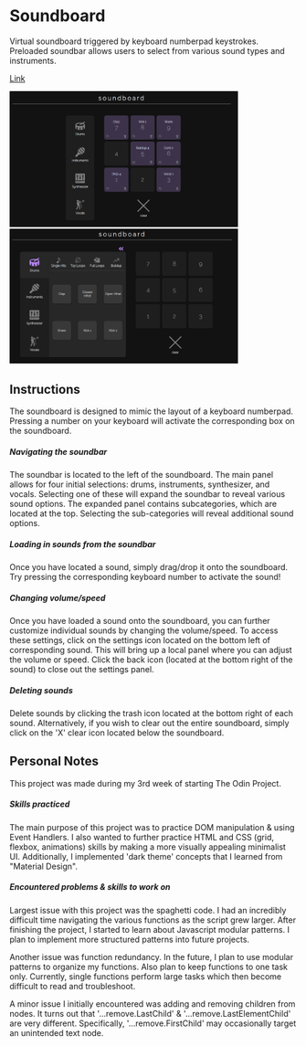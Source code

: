 # Soundboard
Virtual soundboard triggered by keyboard numberpad keystrokes. Preloaded soundbar allows users to select from various sound types and instruments. 

[Link](https://themddropout.com/projects/soundboard/)

<img src="/images/soundboard1.png" width="400"/> <img src="/images/soundboard2.png" width="400"/>

## Instructions
The soundboard is designed to mimic the layout of a keyboard numberpad. Pressing a number on your keyboard will activate the corresponding box on the soundboard.

##### Navigating the soundbar
The soundbar is located to the left of the soundboard. The main panel allows for four initial selections: drums, instruments, synthesizer, and vocals. Selecting one of these will expand the soundbar to reveal various sound options. The expanded panel contains subcategories, which are located at the top. Selecting the sub-categories will reveal additional sound options. 

##### Loading in sounds from the soundbar
Once you have located a sound, simply drag/drop it onto the soundboard. Try pressing the corresponding keyboard number to activate the sound!

##### Changing volume/speed
Once you have loaded a sound onto the soundboard, you can further customize individual sounds by changing the volume/speed. To access these settings, click on the settings icon located on the bottom left of corresponding sound. This will bring up a local panel where you can adjust the volume or speed. Click the back icon (located at the bottom right of the sound) to close out the settings panel. 

##### Deleting sounds
Delete sounds by clicking the trash icon located at the bottom right of each sound. Alternatively, if you wish to clear out the entire soundboard, simply click on the 'X' clear icon located below the soundboard. 

## Personal Notes
This project was made during my 3rd week of starting The Odin Project. 
##### Skills practiced 
The main purpose of this project was to practice DOM manipulation & using Event Handlers. I also wanted to further practice HTML and CSS (grid, flexbox, animations) skills by making a more visually appealing minimalist UI. Additionally, I implemented 'dark theme' concepts that I learned from "Material Design". 
##### Encountered problems & skills to work on
Largest issue with this project was the spaghetti code. I had an incredibly difficult time navigating the various functions as the script grew larger. After finishing the project, I started to learn about Javascript modular patterns. I plan to implement more structured patterns into future projects. 

Another issue was function redundancy. In the future, I plan to use modular patterns to organize my functions. Also plan to keep functions to one task only. Currently, single functions perform large tasks which then become difficult to read and troubleshoot. 

A minor issue I initially encountered was adding and removing children from nodes. It turns out that '...remove.LastChild' & '...remove.LastElementChild' are very different. Specifically, '...remove.FirstChild' may occasionally target an unintended text node.

